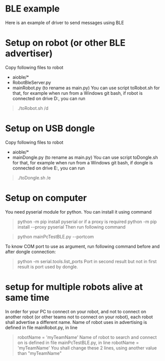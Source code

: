 # BLE example
Here is an example of driver to send messages using BLE

# Setup on robot (or other BLE advertiser)
Copy following files to robot
* aioble/*
* RobotBleServer.py
* mainRobot.py (to rename as main.py)
You can use script toRobot.sh for that, for example when run from a Windows git bash,
if robot is connected on drive D:, you can run
> ./toRobot.sh /d

# Setup on USB dongle
Copy following files to robot
* aioble/*
* mainDongle.py (to rename as main.py)
You can use script toDongle.sh for that, for example when run from a Windows git bash,
if dongle is connected on drive E:, you can run
> ./toDongle.sh /e

# Setup on computer
You need pyserial module for python. You can install it using command
> python -m pip install pyserial
or if a proxy is required
> python -m pip install --proxy <http proxy parameter> pyserial
Then run following command
  
> python mainPcTestBLE.py --portcom <com port used by dongle>

To know COM port to use as argument, run following command before and after dongle connection:
>  python -m serial.tools.list_ports
Port in second result but not in first result is port used by dongle.

# setup for multiple robots alive at same time
In order for your PC to connect on your robot, and not to connect on another robot
(or other teams not to connect on your robot), each robot shall advertise a different name.
Name of robot uses in advertising is defined in file mainRobot.py, in line
> robotName = 'myTeamName'
Name of robot to search and connect on is defined in file mainPcTestBLE.py, in line
> robotName = 'myTeamName'
You shall change these 2 lines, using another value than "myTeamName"
